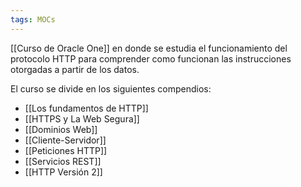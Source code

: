 ```yaml
---
tags: MOCs
---
```

[[Curso de Oracle One]] en donde se estudia el funcionamiento del protocolo HTTP para comprender como funcionan las instrucciones otorgadas a partir de los datos.

El curso se divide en los siguientes compendios:

- [[Los fundamentos de HTTP]]
- [[HTTPS y La Web Segura]]
- [[Dominios Web]]
- [[Cliente-Servidor]]
- [[Peticiones HTTP]]
- [[Servicios REST]]
- [[HTTP Versión 2]]
